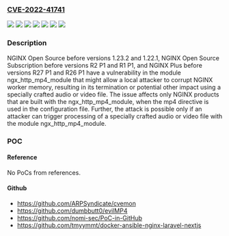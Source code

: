 ### [CVE-2022-41741](https://cve.mitre.org/cgi-bin/cvename.cgi?name=CVE-2022-41741)
![](https://img.shields.io/static/v1?label=Product&message=NGINX%20Open%20Source%20Subscription&color=blue)
![](https://img.shields.io/static/v1?label=Product&message=NGINX%20Plus&color=blue)
![](https://img.shields.io/static/v1?label=Product&message=NGINX&color=blue)
![](https://img.shields.io/static/v1?label=Version&message=Mainline%3C%201.23.2%20&color=brighgreen)
![](https://img.shields.io/static/v1?label=Version&message=R2%3C%20R2%20P1%20&color=brighgreen)
![](https://img.shields.io/static/v1?label=Version&message=R27%3C%20R27-p1%20&color=brighgreen)
![](https://img.shields.io/static/v1?label=Vulnerability&message=CWE-787%20Out-of-bounds%20Write&color=brighgreen)

### Description

NGINX Open Source before versions 1.23.2 and 1.22.1, NGINX Open Source Subscription before versions R2 P1 and R1 P1, and NGINX Plus before versions R27 P1 and R26 P1 have a vulnerability in the module ngx_http_mp4_module that might allow a local attacker to corrupt NGINX worker memory, resulting in its termination or potential other impact using a specially crafted audio or video file. The issue affects only NGINX products that are built with the ngx_http_mp4_module, when the mp4 directive is used in the configuration file. Further, the attack is possible only if an attacker can trigger processing of a specially crafted audio or video file with the module ngx_http_mp4_module.

### POC

#### Reference
No PoCs from references.

#### Github
- https://github.com/ARPSyndicate/cvemon
- https://github.com/dumbbutt0/evilMP4
- https://github.com/nomi-sec/PoC-in-GitHub
- https://github.com/tmyymmt/docker-ansible-nginx-laravel-nextjs

